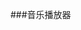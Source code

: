 ###音乐播放器
<img href="https://github.com/yihu0817/Android-Music-warmtel/blob/master/music_warmtel.gif" />